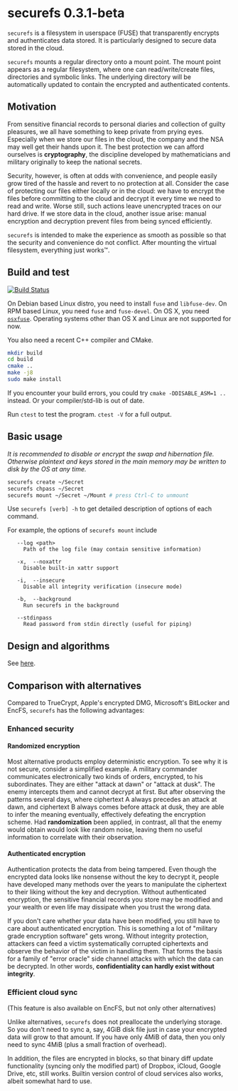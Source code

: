 # securefs 0.3.1-beta

`securefs` is a filesystem in userspace (FUSE) that transparently encrypts and authenticates data stored. It is particularly designed to secure data stored in the cloud.

`securefs` mounts a regular directory onto a mount point. The mount point appears as a regular filesystem, where one can read/write/create files, directories and symbolic links. The underlying directory will be automatically updated to contain the encrypted and authenticated contents.

## Motivation

From sensitive financial records to personal diaries and collection of guilty pleasures, we all have something to keep private from prying eyes. Especially when we store our files in the cloud, the company and the NSA may well get their hands upon it. The best protection we can afford ourselves is **cryptography**, the discipline developed by mathematicians and military originally to keep the national secrets.

Security, however, is often at odds with convenience, and people easily grow tired of the hassle and revert to no protection at all. Consider the case of protecting our files either locally or in the cloud: we have to encrypt the files before committing to the cloud and decrypt it every time we need to read and write. Worse still, such actions leave unencrypted traces on our hard drive. If we store data in the cloud, another issue arise: manual encryption and decryption prevent files from being synced efficiently.

`securefs` is intended to make the experience as smooth as possible so that the security and convenience do not conflict. After mounting the virtual filesystem, everything just works&#8482;.

## Build and test

[![Build Status](https://api.travis-ci.org/netheril96/securefs.svg?branch=master)](https://travis-ci.org/netheril96/securefs)

On Debian based Linux distro, you need to install `fuse` and `libfuse-dev`. On RPM based Linux, you need `fuse` and `fuse-devel`. On OS X, you need [`osxfuse`](https://osxfuse.github.io). Operating systems other than OS X and Linux are not supported for now.

You also need a recent C++ compiler and CMake.

```bash
mkdir build
cd build
cmake ..
make -j8
sudo make install
```

If you encounter your build errors, you could try `cmake -DDISABLE_ASM=1 ..` instead. Or your compiler/std-lib is out of date.

Run `ctest` to test the program. `ctest -V` for a full output.

## Basic usage

*It is recommended to disable or encrypt the swap and hibernation file. Otherwise plaintext and keys stored in the main memory may be written to disk by the OS at any time.*

```bash
securefs create ~/Secret
securefs chpass ~/Secret
securefs mount ~/Secret ~/Mount # press Ctrl-C to unmount
```

Use `securefs [verb] -h` to get detailed description of options of each command.

For example, the options of `securefs mount` include

```
   --log <path>
     Path of the log file (may contain sensitive information)

   -x,  --noxattr
     Disable built-in xattr support

   -i,  --insecure
     Disable all integrity verification (insecure mode)

   -b,  --background
     Run securefs in the background

   --stdinpass
     Read password from stdin directly (useful for piping)
```

## Design and algorithms

See [here](docs/design.md).

## Comparison with alternatives

Compared to TrueCrypt, Apple's encrypted DMG, Microsoft's BitLocker and EncFS, `securefs` has the following advantages:

### Enhanced security

#### Randomized encryption

Most alternative products employ deterministic encryption. To see why it is not secure, consider a simplified example. A military commander communicates electronically two kinds of orders, encrypted, to his subordinates. They are either "attack at dawn" or "attack at dusk". The enemy intercepts them and cannot decrypt at first. But after observing the patterns several days, where ciphertext A always precedes an attack at dawn, and ciphertext B always comes before attack at dusk, they are able to infer the meaning eventually, effectively defeating the encryption scheme. Had **randomization** been applied, in contrast, all that the enemy would obtain would look like random noise, leaving them no useful information to correlate with their observation.

#### Authenticated encryption

Authentication protects the data from being tampered. Even though the encrypted data looks like nonsense without the key to decrypt it, people have developed many methods over the years to manipulate the ciphertext to their liking without the key and decryption. Without authenticated encryption, the sensitive financial records you store may be modified and your wealth or even life may dissipate when you trust the wrong data.

If you don't care whether your data have been modified, you still have to care about authenticated encryption. This is something a lot of "military grade encryption software" gets wrong. Without integrity protection, attackers can feed a victim systematically corrupted ciphertexts and observe the behavior of the victim in handling them. That forms the basis for a family of "error oracle" side channel attacks with which the data can be decrypted. In other words, **confidentiality can hardly exist without integrity**.

### Efficient cloud sync

(This feature is also available on EncFS, but not only other alternatives)

Unlike alternatives, `securefs` does not preallocate the underlying storage. So you don't need to sync a, say, 4GiB disk file just in case your encrypted data will grow to that amount. If you have only 4MiB of data, then you only need to sync 4MiB (plus a small fraction of overhead).

In addition, the files are encrypted in blocks, so that binary diff update functionality (syncing only the modified part) of Dropbox, iCloud, Google Drive, etc, still works. Builtin version control of cloud services also works, albeit somewhat hard to use.

